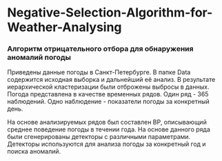 # Negative-Selection-Algorithm-for-Weather-Analysing

### Алгоритм отрицательного отбора для обнаружения аномалий погоды

Приведены данные погоды в Санкт-Петербурге. В папке Data содержится исходная выборка и дальнейший её анализ.
В результате иерархической кластеризации были отброжены выбросы в данных. Погода представлена в качестве временных
рядов. Один ряд - 365 наблюдений. Одно наблюдение - показатели погоды за конкретный день.

На основе анализируемых рядов был составлен ВР, описывающий среднее поведение погоды в течении года.
На основе данного ряда были сгенерированы детекторы с различными параметрами. Детекторы используются для анализа 
погоды за конкретный год и поиска аномалий.
